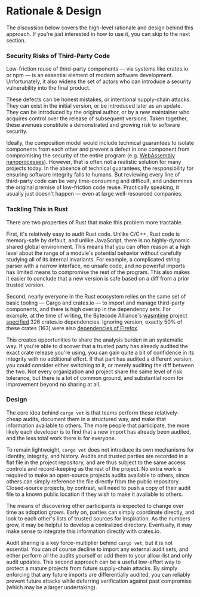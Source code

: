 # Rationale & Design

The discussion below covers the high-level rationale and design behind this approach. If you're just
interested in how to use it, you can skip to the next section.

### Security Risks of Third-Party Code
Low-friction reuse of third-party components — via systems like crates.io or npm — is
an essential element of modern software development. Unfortunately, it also
widens the set of actors who can introduce a security vulnerability into the final
product.

These defects can be honest mistakes, or intentional supply-chain attacks. They
can exist in the initial version, or be introduced later as an update. They can
be introduced by the original author, or by a new maintainer
who acquires control over the release of subsequent versions.
Taken together, these avenues constitute a demonstrated and growing
risk to software security.

Ideally, the composition model would include technical guarantees to isolate
components from each other and prevent a defect in one component from compromising
the security of the entire program (e.g. [WebAssembly nanoprocesses](https://bytecodealliance.org/articles/announcing-the-bytecode-alliance)).
However, that is often not a realistic solution for many projects today. In the absence
of technical guarantees, the responsibility for ensuring software integrity falls to
humans. But reviewing every line of third-party code can be very time-consuming and
difficult, and undermines the original premise of low-friction code reuse. Practically
speaking, it usually just doesn't happen — even at large well-resourced companies.

### Tackling This in Rust
There are two properties of Rust that make this problem more tractable.

First, it's relatively easy to audit Rust code. Unlike C/C++, Rust code is
memory-safe by default, and unlike JavaScript, there is no highly-dynamic shared
global environment. This means that you can often reason at a high level about
the range of a module's potential behavior without carefully studying all of its
internal invariants. For example, a complicated string parser with a narrow
interface, no unsafe code, and no powerful imports has limited means to
compromise the rest of the program. This also makes it easier to conclude that a
new version is safe based on a diff from a prior trusted version.

Second, nearly everyone in the Rust ecosystem relies on the same set of basic tooling
— Cargo and crates.io — to import and manage third-party components, and there is high
overlap in the dependency sets. For example, at the time of writing, the Bytecode Alliance's [wasmtime](https://github.com/bytecodealliance/wasmtime)
project [specified](https://github.com/bytecodealliance/wasmtime/blob/49c2b1e60a87623796046176500bed6afa956d2f/Cargo.lock)
326 crates.io dependencies. Ignoring version, exactly 50% of these crates (163) were also
[dependencies of Firefox](https://hg.mozilla.org/mozilla-central/file/add572d6012047244d022436e0b5c578b3dd7cf7/Cargo.lock).

This creates opportunities to share the analysis burden in an systematic way. If you're able to
discover that a trusted party has already audited the exact crate release you're using,
you can gain quite a bit of confidence in its integrity with no additional effort. If
that part has audited a different version, you could consider either switching to it, or
merely auditing the diff between the two. Not every organization
and project share the same level of risk tolerance, but there is a lot of common
ground, and substantial room for improvement beyond no sharing at all.

### Design

The core idea behind `cargo vet` is that teams perform these relatively-cheap
audits, document them in a structured way, and make that information available to
others. The more people that participate, the more likely each developer is to find
that a new import has already been audited, and the less total work there is for
everyone.

To remain lightweight, `cargo vet` does not introduce its own mechanisms for identity,
integrity, and history. Audits and trusted parties are recorded in a flat file in the project repository,
and are thus subject to the same access controls and record-keeping as the rest of the
project. No extra work is required to make an open-source projects audits available to
others, since others can simply reference the file directly from the public repository.
Closed-source projects, by contrast, will need to push a copy of their audit file to
a known public location if they wish to make it available to others.

The means of discovering other participants is expected to change over time as adoption grows. Early on,
parties can simply coordinate directly, and look to each other's lists of trusted sources
for inspiration. As the numbers grow, it may be helpful to develop a centralized directory.
Eventually, it may make sense to integrate this information directly with crates.io.

Audit sharing is a key force-multiplier behind `cargo vet`, but it is not essential.
You can of course decline to import any external audit sets, and either perform all the
audits yourself or add them to your allow-list and only audit updates. This second
approach can be a useful low-effort way to protect a mature projects from future
supply-chain attacks. By simply enforcing that any future imports are differentially
audited, you can reliably prevent future attacks while deferring verification against past
compromise (which may be a larger undertaking).
